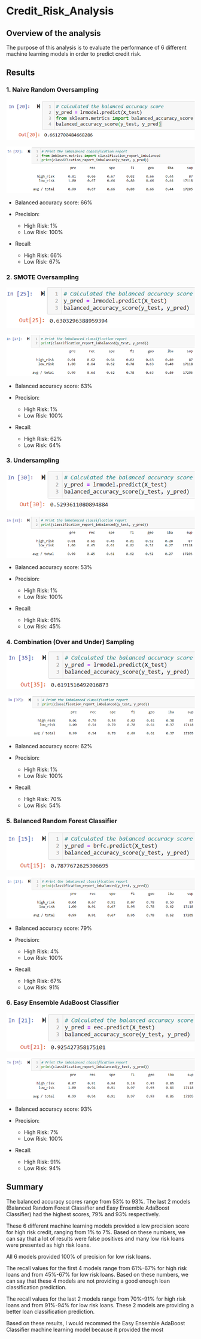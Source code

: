 # Credit_Risk_Analysis

## Overview of the analysis
The purpose of this analysis is to evaluate the performance of 6 different machine learning models in order to predict credit risk.

## Results

### 1. Naive Random Oversampling

![Naive Random Oversampling Balanced accuracy score](./Images/NaiveRandomOversampling1.PNG)

![Naive Random Oversampling Risks](./Images/NaiveRandomOversampling2.PNG)

- Balanced accuracy score: 66%

- Precision:
  - High Risk: 1%
  - Low Risk: 100%

- Recall: 
  - High Risk: 66%
  - Low Risk: 67%


### 2. SMOTE Oversampling

![SMOTE Oversampling Balanced accuracy score](./Images/SmoteOversampling1.PNG)

![SMOTE Oversampling Risks](./Images/SmoteOversampling2.PNG)

- Balanced accuracy score: 63%

- Precision:
  - High Risk: 1%
  - Low Risk: 100%

- Recall: 
  - High Risk: 62%
  - Low Risk: 64%

### 3. Undersampling

![Undersampling Balanced accuracy score](./Images/Undersampling1.PNG)

![Undersampling Risks](./Images/Undersampling2.PNG)

- Balanced accuracy score: 53%

- Precision:
  - High Risk: 1%
  - Low Risk: 100%

- Recall: 
  - High Risk: 61%
  - Low Risk: 45%

### 4. Combination (Over and Under) Sampling

![Combination (Over and Under) Sampling Balanced accuracy score](./Images/CombinationSampling1.PNG)

![Combination (Over and Under) Sampling Risks](./Images/CombinationSampling2.PNG)

- Balanced accuracy score: 62%

- Precision:
  - High Risk: 1%
  - Low Risk: 100%

- Recall: 
  - High Risk: 70%
  - Low Risk: 54%

### 5. Balanced Random Forest Classifier

![Balanced Random Forest Classifier Balanced accuracy score](./Images/BalancedRandomForest1.PNG)

![Balanced Random Forest Classifier Risks](./Images/BalancedRandomForest2.PNG)

- Balanced accuracy score: 79%

- Precision:
  - High Risk: 4%
  - Low Risk: 100%

- Recall: 
  - High Risk: 67%
  - Low Risk: 91%

### 6. Easy Ensemble AdaBoost Classifier

![Easy Ensemble AdaBoost Classifier Balanced accuracy score](./Images/EasyEnsembleAdaBoost1.PNG)

![Easy Ensemble AdaBoost Classifier Risks](./Images/EasyEnsembleAdaBoost2.PNG)

- Balanced accuracy score: 93%

- Precision:
  - High Risk: 7%
  - Low Risk: 100%

- Recall: 
  - High Risk: 91%
  - Low Risk: 94%


## Summary

The balanced accuracy scores range from 53% to 93%. The last 2 models (Balanced Random Forest Classifier and Easy Ensemble AdaBoost Classifier) had the highest scores, 79% and 93% respectively.

These 6 different machine learning models provided a low precision score for high risk credit, ranging from 1% to 7%. Based on these numbers, we can say that a lot of results were false positives and many low risk loans were presented as high risk loans.

All 6 models provided 100% of precision for low risk loans.

The recall values for the first 4 models range from 61%-67% for high risk loans and from 45%-67% for low risk loans. Based on these numbers, we can say that these 4 models are not providing a good enough loan classification prediction.

The recall values for the last 2 models range from 70%-91% for high risk loans and from 91%-94% for low risk loans. These 2 models are providing a better loan classification prediction. 

Based on these results, I would recommed the Easy Ensemble AdaBoost Classifier machine learning model because it provided the most 
